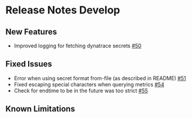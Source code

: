 # Release Notes Develop

## New Features

- Improved logging for fetching dynatrace secrets [#50](https://github.com/keptn-contrib/dynatrace-sli-service/pull/50)

## Fixed Issues

- Error when using secret format from-file (as described in README) [#51](https://github.com/keptn-contrib/dynatrace-sli-service/issues/51)
- Fixed escaping special characters when querying metrics [#54](https://github.com/keptn-contrib/dynatrace-sli-service/issues/54)
- Check for endtime to be in the future was too strict [#55](https://github.com/keptn-contrib/dynatrace-sli-service/issues/55)
 
## Known Limitations


